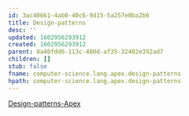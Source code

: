 ```yaml
---
id: 3ac40661-4ab0-40c6-9d15-5a257e0ba2b6
title: Design-patterns
desc: ''
updated: 1602956293912
created: 1602956293912
parent: 8a40fdd6-113c-480d-af35-32402e392ad7
children: []
stub: false
fname: computer-science.lang.apex.design-patterns
hpath: computer-science.lang.apex.design-patterns
---
```

 [Design-patterns-Apex](https://developer.salesforce.com/wiki/apex_design_patterns)

